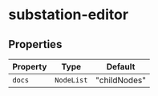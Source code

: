 # substation-editor

## Properties

| Property | Type       | Default      |
|----------|------------|--------------|
| `docs`   | `NodeList` | "childNodes" |
